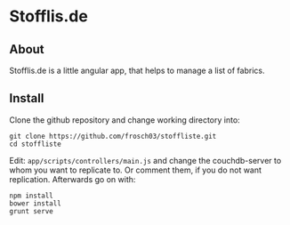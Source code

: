 Stofflis.de
==========

About
----------

Stofflis.de is a little angular app, that helps to manage a list of
fabrics. 


Install
----------

Clone the github repository and change working directory into:

    git clone https://github.com/frosch03/stoffliste.git
    cd stoffliste
    
Edit: `app/scripts/controllers/main.js` and change the couchdb-server to
whom you want to replicate to. Or comment them, if you do not want
replication. Afterwards go on with:
    
    npm install
    bower install
    grunt serve
